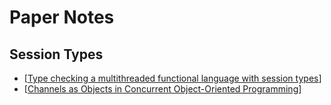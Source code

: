 # Paper Notes

## Session Types

- [[Type checking a multithreaded functional language with session types](papers/type-checking-mt-session-types.md)]
- [[Channels as Objects in Concurrent Object-Oriented Programming](papers/channels-as-objects.md)]